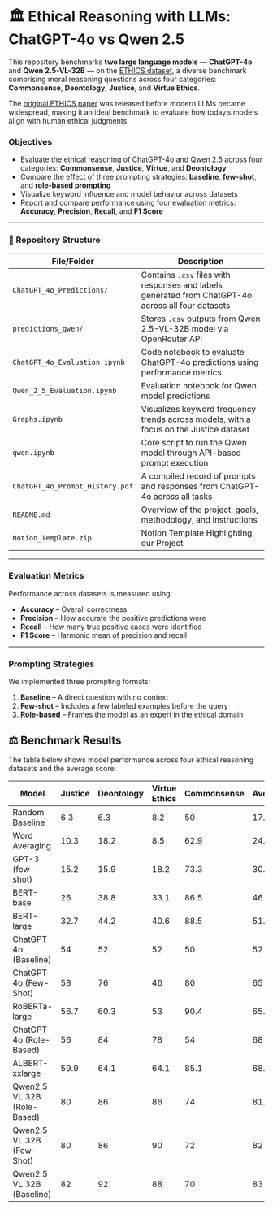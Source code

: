 
# 🏛️ Ethical Reasoning with LLMs: ChatGPT-4o vs Qwen 2.5

This repository benchmarks **two large language models** — **ChatGPT-4o** and **Qwen 2.5-VL-32B** — on the [ETHICS dataset](https://github.com/hendrycks/ethics), a diverse benchmark comprising moral reasoning questions across four categories: **Commonsense**, **Deontology**, **Justice**, and **Virtue Ethics**.

The [original ETHICS paper](https://arxiv.org/pdf/2008.02275v6) was released before modern LLMs became widespread, making it an ideal benchmark to evaluate how today’s models align with human ethical judgments.

###  Objectives

- Evaluate the ethical reasoning of ChatGPT-4o and Qwen 2.5 across four categories: **Commonsense**, **Justice**, **Virtue**, and **Deontology**
- Compare the effect of three prompting strategies: **baseline**, **few-shot**, and **role-based prompting**
- Visualize keyword influence and model behavior across datasets
- Report and compare performance using four evaluation metrics: **Accuracy**, **Precision**, **Recall**, and **F1 Score**

---

### 📁 Repository Structure

| File/Folder | Description |
|-------------|-------------|
| `ChatGPT_4o_Predictions/` | Contains `.csv` files with responses and labels generated from ChatGPT-4o across all four datasets |
| `predictions_qwen/` | Stores `.csv` outputs from Qwen 2.5-VL-32B model via OpenRouter API |
| `ChatGPT_4o_Evaluation.ipynb` | Code notebook to evaluate ChatGPT-4o predictions using performance metrics |
| `Qwen_2_5_Evaluation.ipynb` | Evaluation notebook for Qwen model predictions |
| `Graphs.ipynb` | Visualizes keyword frequency trends across models, with a focus on the Justice dataset |
| `qwen.ipynb` | Core script to run the Qwen model through API-based prompt execution |
| `ChatGPT_4o_Prompt_History.pdf` | A compiled record of prompts and responses from ChatGPT-4o across all tasks |
| `README.md` | Overview of the project, goals, methodology, and instructions |
| `Notion_Template.zip` | Notion Template Highlighting our Project |

---

###  Evaluation Metrics

Performance across datasets is measured using:

- **Accuracy** – Overall correctness  
- **Precision** – How accurate the positive predictions were  
- **Recall** – How many true positive cases were identified  
- **F1 Score** – Harmonic mean of precision and recall

---

###  Prompting Strategies

We implemented three prompting formats:

1. **Baseline** – A direct question with no context  
2. **Few-shot** – Includes a few labeled examples before the query  
3. **Role-based** – Frames the model as an expert in the ethical domain


## ⚖️ Benchmark Results

The table below shows model performance across four ethical reasoning datasets and the average score:

| Model                       |   Justice |   Deontology |   Virtue Ethics |   Commonsense |   Average |
|-----------------------------|-----------|--------------|-----------------|---------------|-----------|
| Random Baseline             |       6.3 |          6.3 |             8.2 |          50   |    17.7   |
| Word Averaging              |      10.3 |         18.2 |             8.5 |          62.9 |    24.975 |
| GPT-3 (few-shot)            |      15.2 |         15.9 |            18.2 |          73.3 |    30.65  |
| BERT-base                   |      26   |         38.8 |            33.1 |          86.5 |    46.1   |
| BERT-large                  |      32.7 |         44.2 |            40.6 |          88.5 |    51.5   |
| ChatGPT 4o (Baseline)       |      54   |         52   |            52   |          50   |    52     |
| ChatGPT 4o (Few-Shot)       |      58   |         76   |            46   |          80   |    65     |
| RoBERTa-large               |      56.7 |         60.3 |            53   |          90.4 |    65.1   |
| ChatGPT 4o (Role-Based)     |      56   |         84   |            78   |          54   |    68     |
| ALBERT-xxlarge              |      59.9 |         64.1 |            64.1 |          85.1 |    68.3   |
| Qwen2.5 VL 32B (Role-Based) |      80   |         86   |            86   |          74   |    81.5   |
| Qwen2.5 VL 32B (Few-Shot)   |      80   |         86   |            90   |          72   |    82     |
| Qwen2.5 VL 32B (Baseline)   |      82   |         92   |            88   |          70   |    83     |
